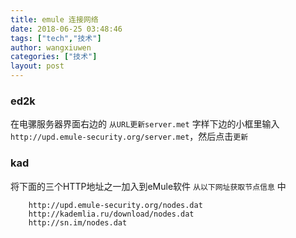 ```yaml
---
title: emule 连接网络
date: 2018-06-25 03:48:46
tags: ["tech","技术"]
author: wangxiuwen
categories: ["技术"]
layout: post
---
```


### ed2k

在电骡服务器界面右边的 `从URL更新server.met` 字样下边的小框里输入 `http://upd.emule-security.org/server.met`，然后点击`更新`

### kad

将下面的三个HTTP地址之一加入到eMule软件 `从以下网址获取节点信息` 中
```
	http://upd.emule-security.org/nodes.dat
	http://kademlia.ru/download/nodes.dat
	http://sn.im/nodes.dat
```